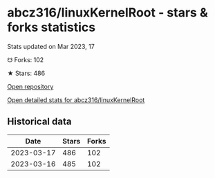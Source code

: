 # abcz316/linuxKernelRoot - stars & forks statistics

Stats updated on Mar 2023, 17

☋ Forks: 102

★ Stars: 486

[Open repository](https://github.com/abcz316/linuxKernelRoot)

[Open detailed stats for abcz316/linuxKernelRoot](https://reviewgithub.com/rep/abcz316/linuxKernelRoot)

## Historical data
| Date | Stars | Forks |
|------|-------|-------|
| 2023-03-17 | 486 | 102 | 
| 2023-03-16 | 485 | 102 | 

